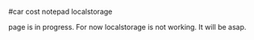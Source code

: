 #car cost notepad localstorage

page is in progress. For now localstorage is not working. It will be asap.
